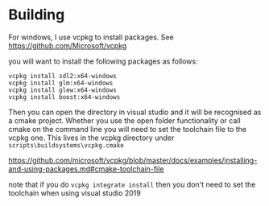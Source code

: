 Building
========

For windows, I use vcpkg to install packages. See https://github.com/Microsoft/vcpkg

you will want to install the following packages as follows:

```
vcpkg install sdl2:x64-windows
vcpkg install glm:x64-windows
vcpkg install glew:x64-windows
vcpkg install boost:x64-windows
```

Then you can open the directory in visual studio and it will be recognised as a cmake project.
Whether you use the open folder functionality or call cmake on the command line you will need to
set the toolchain file to the vcpkg one. This lives in the vcpkg directory under `scripts\buildsystems\vcpkg.cmake`

https://github.com/microsoft/vcpkg/blob/master/docs/examples/installing-and-using-packages.md#cmake-toolchain-file

note that if you do `vcpkg integrate install` then you don't need to set the toolchain when using visual studio 2019

